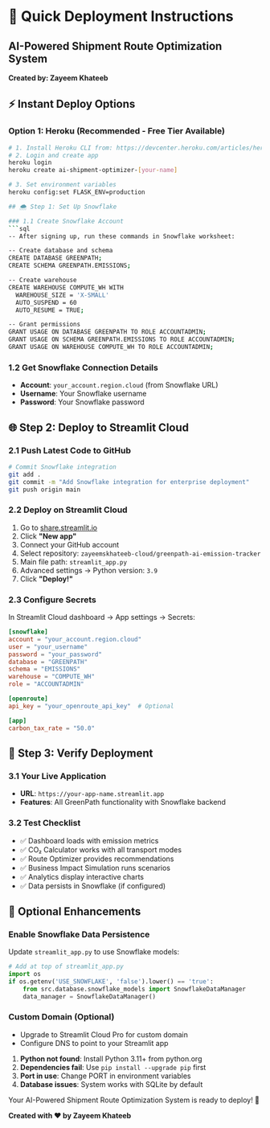 # 🚀 Quick Deployment Instructions
## AI-Powered Shipment Route Optimization System
**Created by: Zayeem Khateeb**

## ⚡ Instant Deploy Options

### Option 1: Heroku (Recommended - Free Tier Available)
```bash
# 1. Install Heroku CLI from: https://devcenter.heroku.com/articles/heroku-cli
# 2. Login and create app
heroku login
heroku create ai-shipment-optimizer-[your-name]

# 3. Set environment variables
heroku config:set FLASK_ENV=production

## 🌨️ Step 1: Set Up Snowflake

### 1.1 Create Snowflake Account
```sql
-- After signing up, run these commands in Snowflake worksheet:

-- Create database and schema
CREATE DATABASE GREENPATH;
CREATE SCHEMA GREENPATH.EMISSIONS;

-- Create warehouse
CREATE WAREHOUSE COMPUTE_WH WITH
  WAREHOUSE_SIZE = 'X-SMALL'
  AUTO_SUSPEND = 60
  AUTO_RESUME = TRUE;

-- Grant permissions
GRANT USAGE ON DATABASE GREENPATH TO ROLE ACCOUNTADMIN;
GRANT USAGE ON SCHEMA GREENPATH.EMISSIONS TO ROLE ACCOUNTADMIN;
GRANT USAGE ON WAREHOUSE COMPUTE_WH TO ROLE ACCOUNTADMIN;
```

### 1.2 Get Snowflake Connection Details
- **Account**: `your_account.region.cloud` (from Snowflake URL)
- **Username**: Your Snowflake username
- **Password**: Your Snowflake password

## 🌐 Step 2: Deploy to Streamlit Cloud

### 2.1 Push Latest Code to GitHub
```bash
# Commit Snowflake integration
git add .
git commit -m "Add Snowflake integration for enterprise deployment"
git push origin main
```

### 2.2 Deploy on Streamlit Cloud
1. Go to [share.streamlit.io](https://share.streamlit.io)
2. Click **"New app"**
3. Connect your GitHub account
4. Select repository: `zayeemskhateeb-cloud/greenpath-ai-emission-tracker`
5. Main file path: `streamlit_app.py`
6. Advanced settings → Python version: `3.9`
7. Click **"Deploy!"**

### 2.3 Configure Secrets
In Streamlit Cloud dashboard → App settings → Secrets:

```toml
[snowflake]
account = "your_account.region.cloud"
user = "your_username"
password = "your_password"
database = "GREENPATH"
schema = "EMISSIONS"
warehouse = "COMPUTE_WH"
role = "ACCOUNTADMIN"

[openroute]
api_key = "your_openroute_api_key"  # Optional

[app]
carbon_tax_rate = "50.0"
```

## 🎯 Step 3: Verify Deployment

### 3.1 Your Live Application
- **URL**: `https://your-app-name.streamlit.app`
- **Features**: All GreenPath functionality with Snowflake backend

### 3.2 Test Checklist
- ✅ Dashboard loads with emission metrics
- ✅ CO₂ Calculator works with all transport modes
- ✅ Route Optimizer provides recommendations
- ✅ Business Impact Simulation runs scenarios
- ✅ Analytics display interactive charts
- ✅ Data persists in Snowflake (if configured)

## 🔧 Optional Enhancements

### Enable Snowflake Data Persistence
Update `streamlit_app.py` to use Snowflake models:

```python
# Add at top of streamlit_app.py
import os
if os.getenv('USE_SNOWFLAKE', 'false').lower() == 'true':
    from src.database.snowflake_models import SnowflakeDataManager
    data_manager = SnowflakeDataManager()
```

### Custom Domain (Optional)
- Upgrade to Streamlit Cloud Pro for custom domain
- Configure DNS to point to your Streamlit app

1. **Python not found**: Install Python 3.11+ from python.org
2. **Dependencies fail**: Use `pip install --upgrade pip` first
3. **Port in use**: Change PORT in environment variables
4. **Database issues**: System works with SQLite by default

Your AI-Powered Shipment Route Optimization System is ready to deploy! 🎉

**Created with ❤️ by Zayeem Khateeb**
